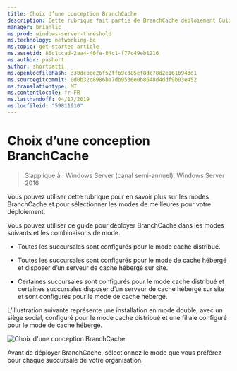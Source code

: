 ```yaml
---
title: Choix d’une conception BranchCache
description: Cette rubrique fait partie de BranchCache déploiement Guide pour Windows Server 2016, qui montre comment déployer BranchCache en mode cache distribué et hébergé pour optimiser l’utilisation de la bande passante WAN dans les succursales
manager: brianlic
ms.prod: windows-server-threshold
ms.technology: networking-bc
ms.topic: get-started-article
ms.assetid: 86c1ccad-2aa4-40fe-84c1-f77c49eb1216
ms.author: pashort
author: shortpatti
ms.openlocfilehash: 330dcbee26f52ff69cd85ef8dc78d2e161b943d1
ms.sourcegitcommit: 0d0b32c8986ba7db9536e0b8648d4ddf9b03e452
ms.translationtype: MT
ms.contentlocale: fr-FR
ms.lasthandoff: 04/17/2019
ms.locfileid: "59811910"
---
```

# <a name="choosing-a-branchcache-design"></a>Choix d’une conception BranchCache

>S’applique à : Windows Server (canal semi-annuel), Windows Server 2016

Vous pouvez utiliser cette rubrique pour en savoir plus sur les modes BranchCache et pour sélectionner les modes de meilleures pour votre déploiement.  
  
Vous pouvez utiliser ce guide pour déployer BranchCache dans les modes suivants et les combinaisons de mode.  
  
-   Toutes les succursales sont configurés pour le mode cache distribué.  
  
-   Toutes les succursales sont configurés pour le mode de cache hébergé et disposer d’un serveur de cache hébergé sur site.  
  
-   Certaines succursales sont configurés pour le mode cache distribué et certaines succursales disposer d’un serveur de cache hébergé sur site et sont configurés pour le mode de cache hébergé.  
  
L’illustration suivante représente une installation en mode double, avec un siège social, configuré pour le mode cache distribué et une filiale configuré pour le mode de cache hébergé.  
  
![Choix d'une conception BranchCache](../../media/Choosing-a-BranchCache-Design/bc_new_modes.jpg)  
  
Avant de déployer BranchCache, sélectionnez le mode que vous préférez pour chaque succursale de votre organisation.  
  


